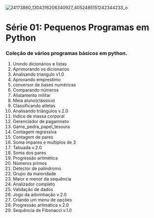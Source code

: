![24173880_1304316206340927_4052485151242344233_o](https://github.com/Caio-Cesar-dev/Programas_python_4/assets/148168603/cbb31d22-c06c-4dce-9ee8-0bde3feb367e)
# Série 01: Pequenos Programas em Python 
### Coleção de vários programas básicos em python.

1. Unindo dicionários e listas
2. Aprimorando os dicionarios
3. Analisando triangulo v1.0
4. Aprovando emprestimo
5. conversor de bases numéricas
6. Comparando números
7. Alistamento militar
8. Meia aluno(clássico)
9. Classificando atletas
10. Analisando triângulos v.2.0
11. Indice de massa corporal
12. Gerenciador de pagamneto
13. Game_pedra_papel_tesoura
14. Contagem regressiva
15. Contagem de pares
16. Soma ímpares e multiplos de 3
17. Tabuada v.2.0
18. Soma dos pares
19. Progressão aritmética
20. Números primos
21. Detector de palíndromo
22. Grupo da maioridade
23. Maior e menor da sequência
24. Analizador completo
25. Validação de dados
26. Jogo da adivinhação v.2.0
27. Criando um menu de opções
28. Progressão aritmática v.2.0
29. Sequência de Fibonacci v.1.0

